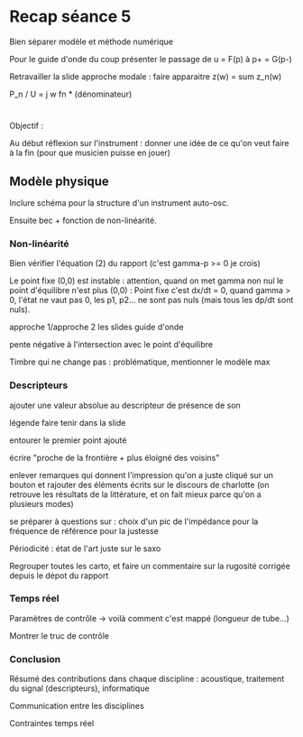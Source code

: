 # Recap séance 5

Bien séparer modèle et méthode numérique

Pour le guide d'onde du coup présenter le passage de u = F(p) à p+ = G(p-)

Retravailler la slide approche modale : faire apparaitre z(w) = sum z_n(w)

P_n / U = j w fn * (dénominateur)

# 

Objectif : 

Au début réflexion sur l'instrument : donner une idée de ce qu'on veut faire à la fin (pour que musicien puisse en jouer)

## Modèle physique

Inclure schéma pour la structure d'un instrument auto-osc.

Ensuite bec + fonction de non-linéarité.

### Non-linéarité

Bien vérifier l'équation (2) du rapport (c'est gamma-p >= 0 je crois)

Le point fixe (0,0) est instable : attention, quand on met gamma non nul le point d'équilibre n'est plus (0,0) : 
Point fixe c'est dx/dt = 0, quand gamma > 0, l'état ne vaut pas 0, les p1, p2... ne sont pas nuls (mais tous les dp/dt sont nuls).

approche 1/approche 2 les slides guide d'onde

pente négative à l'intersection avec le point d'équilibre

Timbre qui ne change pas : problématique, mentionner le modèle max


### Descripteurs

ajouter une valeur absolue au descripteur de présence de son

légende faire tenir dans la slide

entourer le premier point ajouté

écrire "proche de la frontière + plus éloigné des voisins"

enlever remarques qui donnent l'impression qu'on a juste cliqué sur un bouton et rajouter des éléments écrits sur le discours de charlotte (on retrouve les résultats de la littérature, et on fait mieux parce qu'on a plusieurs modes)

se préparer à questions sur : choix d'un pic de l'impédance pour la fréquence de référence pour la justesse

Périodicité : état de l'art juste sur le saxo

Regrouper toutes les carto, et faire un commentaire sur la rugosité corrigée depuis le dépot du rapport

### Temps réel

Paramètres de contrôle -> voilà comment c'est mappé (longueur de tube...)

Montrer le truc de contrôle

### Conclusion

Résumé des contributions dans chaque discipline : acoustique, traitement du signal (descripteurs), informatique

Communication entre les disciplines



Contraintes temps réel

